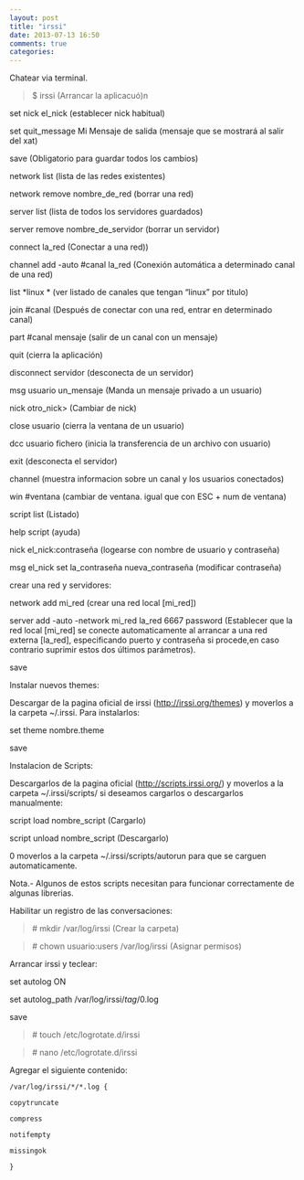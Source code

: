 ```yaml
---
layout: post
title: "irssi"
date: 2013-07-13 16:50
comments: true
categories: 
---
```

Chatear via terminal. 

>$ irssi (Arrancar la aplicacuó)n

set nick el_nick (establecer nick habitual) 

set quit_message Mi Mensaje de salida (mensaje que se mostrará al salir del xat) 

save (Obligatorio para guardar todos los cambios) 

network list (lista de las redes existentes) 

network remove nombre_de_red (borrar una red) 

server list  (lista de todos los servidores guardados) 

server remove nombre_de_servidor  (borrar un servidor) 

connect la_red  (Conectar a una red)) 

channel add -auto #canal la_red (Conexión automática a determinado canal de una red)

list *linux *   (ver listado de canales que tengan “linux” por titulo)

join #canal (Después de conectar con una red, entrar en determinado canal) 

part  #canal mensaje (salir de un canal con un mensaje) 

quit (cierra la aplicación) 

disconnect servidor  (desconecta de un servidor) 

msg usuario un_mensaje  (Manda un mensaje privado a un usuario) 

nick  otro_nick> (Cambiar de nick) 

close usuario  (cierra la ventana de un usuario) 

dcc usuario fichero  (inicia la transferencia de un archivo con usuario) 

exit (desconecta el servidor) 

channel (muestra informacion sobre un canal y los usuarios conectados) 

win #ventana  (cambiar de ventana. igual que con ESC + num de ventana) 

script list   (Listado) 

help script (ayuda)

nick el_nick:contraseña (logearse con nombre de usuario y contraseña)

msg el_nick set la_contraseña nueva_contraseña (modificar contraseña)

crear una red y servidores: 

network add mi_red (crear una red local [mi_red]) 

server add -auto -network mi_red la_red 6667 password  (Establecer que la red local [mi_red] se conecte automaticamente al arrancar a una red externa [la_red], especificando puerto y contraseña si procede,en caso contrario suprimir estos dos últimos parámetros). 

save 

Instalar nuevos themes: 

Descargar de la pagina oficial de irssi (http://irssi.org/themes) y moverlos a la carpeta ~/.irssi. Para instalarlos: 

set theme nombre.theme 

save 

Instalacion de Scripts: 

Descargarlos de la pagina oficial (http://scripts.irssi.org/) y moverlos a la carpeta ~/.irssi/scripts/ si deseamos cargarlos o descargarlos manualmente: 

script load nombre_script   (Cargarlo) 

script unload nombre_script (Descargarlo) 

0 moverlos a la carpeta ~/.irssi/scripts/autorun para que se carguen automaticamente. 

Nota.- Algunos de estos scripts necesitan para funcionar correctamente de algunas librerias. 

Habilitar un registro de las conversaciones: 

>\# mkdir /var/log/irssi  (Crear la carpeta) 

>\# chown usuario:users /var/log/irssi (Asignar permisos) 

Arrancar irssi y teclear: 

set autolog ON 

set autolog_path /var/log/irssi/$tag/$0.log 

save 

>\# touch /etc/logrotate.d/irssi 

>\# nano /etc/logrotate.d/irssi 

Agregar el siguiente contenido: 

	/var/log/irssi/*/*.log { 

	copytruncate 

	compress 

	notifempty 

	missingok 

	}

